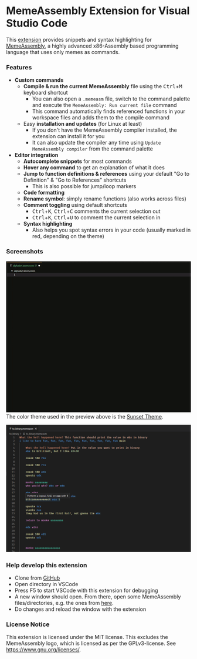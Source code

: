 # MemeAssembly Extension for Visual Studio Code
This [extension](https://marketplace.visualstudio.com/items?itemName=xarantolus.memeassembly) provides snippets and syntax highlighting for [MemeAssembly](https://github.com/kammt/MemeAssembly), a highly advanced x86-Assembly based programming language that uses only memes as commands.

### Features
* **Custom commands**
  * **Compile & run the current MemeAssembly** file using the <kbd>Ctrl</kbd>+<kbd>M</kbd> keyboard shortcut
    * You can also open a `.memeasm` file, switch to the command palette and execute the `MemeAssembly: Run current file` command
    * This command automatically finds referenced functions in your workspace files and adds them to the compile command
  * Easy **installation and updates** (for Linux at least)
    * If you don't have the MemeAssembly compiler installed, the extension can install it for you
    * It can also update the compiler any time using `Update MemeAssembly compiler` from the command palette
* **Editor integration**
  * **Autocomplete snippets** for most commands
  * **Hover any command** to get an explanation of what it does
  * **Jump to function definitions & references** using your default "Go to Definition" & "Go to References" shortcuts
    * This is also possible for jump/loop markers
  * **Code formatting**
  * **Rename symbol**: simply rename functions (also works across files)
  * **Comment toggling** using default shortcuts
    * <kbd>Ctrl</kbd>+<kbd>K</kbd>, <kbd>Ctrl</kbd>+<kbd>C</kbd> comments the current selection out
    * <kbd>Ctrl</kbd>+<kbd>K</kbd>, <kbd>Ctrl</kbd>+<kbd>U</kbd> to comment the current selection in
  * **Syntax highlighting**
    * Also helps you spot syntax errors in your code (usually marked in red, depending on the theme)

### Screenshots

![](img/preview.gif?raw=true)
The color theme used in the preview above is the [Sunset Theme](https://marketplace.visualstudio.com/items?itemName=swiip.sunset-theme).

![](img/screenshot-syntax-highlighting.png?raw=true)

### Help develop this extension
* Clone from [GitHub](https://github.com/xarantolus/MemeAssembly-vscode)
* Open directory in VSCode
* Press F5 to start VSCode with this extension for debugging
* A new window should open. From there, open some MemeAssembly files/directories, e.g. the ones from [here](https://github.com/xarantolus/memeasm).
* Do changes and reload the window with the extension

### License Notice
This extension is licensed under the MIT license. This excludes the MemeAssembly logo, which is licensed as per the GPLv3-license. See https://www.gnu.org/licenses/.
